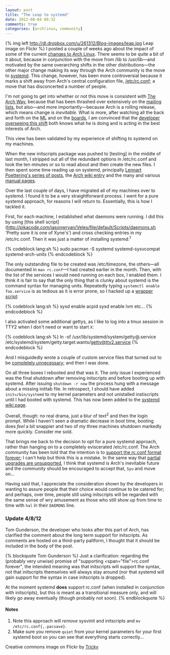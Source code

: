 ```yaml
---
layout: post
title: "The Leap to systemd"
date: 2012-08-04 09:32
comments: true
categories: [archlinux, community]
---
```

{% img left http://dl.dropbox.com/u/261312/Blog-images/leap.jpg Leap image on Flickr %}
I posted a couple of weeks ago about the impact of some of the current
[changes to Arch Linux](http://jasonwryan.com/blog/2012/07/19/breakage/ 'Post on the glibc change').
There seems to be quite a bit of it about, because in conjunction with the move from 
<span class="file">/lib</span> to <span class="file">/usr/lib</span>—and motivated by the same
overarching shifts in the other distributions—the other major change making its way through
the Arch community is the move to 
[systemd](http://freedesktop.org/wiki/Software/systemd 'Project page'). This change, however, has
been more controversial because it marks a shift away from Arch's central configuration
file, [/etc/rc.conf](https://wiki.archlinux.org/index.php/Rc.conf 'Arch wiki entry on rc.conf');
a move that has disconcerted a number of people.

I'm not going to get into whether or not this move is consistent with
[The Arch Way](https://wiki.archlinux.org/index.php/The_Arch_Way 'Wiki entry'), because that has
been thrashed over extensively on the 
[mailing](http://mailman.archlinux.org/pipermail/arch-dev-public/2012-July/023283.html 'ML thread on rc.conf')
[lists](http://mailman.archlinux.org/pipermail/arch-dev-public/2012-July/023258.html 'And another one…'),
but also—and more importantly—because Arch is a rolling release, which means change is *inevitable*.
What is more, after watching all the back and forth on the <acronym title="Mailing lists">ML</acronym>
and on the [boards](https://bbs.archlinux.org/viewtopic.php?id=96316&p=1 'Arch BBS thread on systemd'), I am convinced that the
[developer overseeing this shift](http://www.archlinux.org/developers/#tomegun 'Tom Gunderson')
both knows what he is doing and is acting in the best interests of Arch.

This view has been validated by my experience of shifting to systemd on my machines. 

When the new initscripts package was pushed to [testing] in the middle of last month,
I stripped out all of the redundant options in <span class="file">/etc/rc.conf</span>
and took the ten minutes or so to read about and then create the new files. I then spent some
time reading up on systemd, principally 
[Lennart Poettering's series of posts](http://0pointer.de/blog/projects/systemd-for-admins-1.html 'One of TWELVE…'),
the [Arch wiki entry](https://wiki.archlinux.org/index.php/Systemd 'Good, but needing some structure')
and the many and various
[manual pages](http://0pointer.de/public/systemd-man/ 'One for everything').

Over the last couple of days, I have migrated all of my machines over to systemd. I found it
to be a very straightforward process. I went for a pure systemd approach, for reasons I will
return to. Essentially, this is how I tackled it.

First, for each machine, I established what daemons were running. I did this by using
[this shell script](http://pikacode.com/jasonwryan/Veles/file/default/Scripts/daemons.sh 'Pretty sure it is one of Xyne's')
and cross checking entries in my <span class="file">/etc/rc.conf</span>. Then
it was just a matter of installing systemd:<sup>1</sup>

{% codeblock lang:sh %}
sudo pacman -S systemd systemd-sysvcompat systemd-arch-units
{% endcodeblock %}

The only outstanding file to be created was <span class="file">/etc/timezone</span>, the
others—all documented in `man rc.conf`—I had created earlier in the month. Then, with the
list of the services I would need running on each box, I enabled them. I think it is
fair to say that the only thing that is clunky about systemd is the command syntax for
managing units. Repeatedly typing `systemctl enable foo.service` is as tedious as it is
error prone, so I hacked up a 
[wrapper script](http://pikacode.com/jasonwryan/Centurion/file/default/Scripts/sysd 'sysd - *so* much easier'):

{% codeblock lang:sh %}
sysd enable acpid
sysd enable lvm
etc…
{% endcodeblock %}

I also activated some additional gettys, as I like to log into a tmux session in TTY2 when
I don't need or want to start `X`:

{% codeblock lang:sh %}
ln -sf /usr/lib/systemd/system/getty@.service /etc/systemd/system/getty.target.wants/getty@tty2.service
{% endcodeblock %}

And I misguidedly wrote a couple of custom service files that turned out to be
[completely unnecessary](https://bbs.archlinux.org/viewtopic.php?id=146207 'BBS post on said files');
and then I was done.

On all three boxes I rebooted and that was it. The only issue I experienced was
the final shutdown after removing initscripts and before booting up with
systemd. After issuing `shutdown -r now` the process 
hung with a message about a missing <span class="file">inittab</span> file. 
In retrospect, I should have added `init=/bin/systemd` to my kernel parameters
and not unistalled instiscripts until I had booted with systemd. This has 
now been added to the
[systemd wiki page](https://wiki.archlinux.org/index.php/Systemd 'Archwiki systemd page').

Overall, though: no real drama, just a blur of text<sup>2</sup> and then the
login prompt. While I haven't seen a dramatic decrease in boot time,
booting does *feel* a bit snappier and two of my three machines shutdown
markedly more quickly. Consider me sold.

That brings me back to the decision to opt for a pure systemd approach, rather than 
hanging on to a completely eviscerated <span class="file">/etc/rc.conf</span>. The 
Arch community has been told that the intention is to 
[support the rc.conf format forever](https://bbs.archlinux.org/viewtopic.php?pid=1133957#p1133957 'BBS post by tomegun');
I can't help but think this is a mistake. In the same way that
[partial upgrades are unsupported](https://wiki.archlinux.org/index.php/Pacman#Partial_upgrades_are_unsupported 'Pacman entry on Arch Wiki'),
I think that systemd is Arch's inevitable future and the community should be encouraged to accept that, `Syu` and
move on…

Having said that, I appreciate the consideration shown by the developers in wanting to assure
people that their choice would continue to be catered for; and perhaps, over time, people still
using initscripts will be regarded with the same sense of wry amusement as those who still show
up from time to time with `hal` in their `DAEMONS` line.

### Update 4/8/12
Tom Gunderson, the developer who looks after this part of Arch, has clarified the
comment about the long term support for initscripts. As comments are hosted on
a third-party paltform, I thought that it should be included in the body of the
post.

{% blockquote Tom Gunderson %}
Just a clarification: regarding the (probably very unwise) promise of "supporting <span="file">rc.conf</span> forever", the intended meaning was that initscripts will support the syntax, not that initscripts themselves will always stay around (nor that systemd will gain support for the syntax in case initscripts is dropped).

At the moment systemd <strong>does</strong> support <span class="file">rc.conf</span> (when installed in conjunction with initscripts), but this is meant as a transitional measure only, and will likely go away eventually (though probably not soon).
{% endblockquote %}

#### Notes
1. Note this approach will *remove* sysvinit and initscripts and `mv /etc/rc.conf{,.pacsave}`.
2. Make sure you remove `quiet` from your kernel parameters for your first systemd
boot so you can see that everything starts correctly…

Creative commons image on Flickr by 
[Tricky](http://www.flickr.com/photos/sovietuk/486119799/ 'leap by rick harrison')
